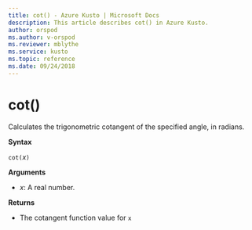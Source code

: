 ```yaml
---
title: cot() - Azure Kusto | Microsoft Docs
description: This article describes cot() in Azure Kusto.
author: orspod
ms.author: v-orspod
ms.reviewer: mblythe
ms.service: kusto
ms.topic: reference
ms.date: 09/24/2018
---
```

# cot()

Calculates the trigonometric cotangent of the specified angle, in radians.

**Syntax**

`cot(`*x*`)`

**Arguments**

* *x*: A real number.

**Returns**

* The cotangent function value for `x`